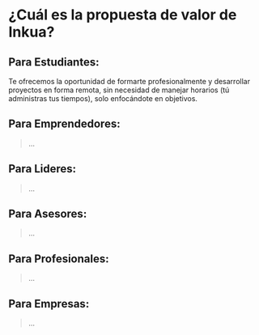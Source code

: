 # ¿Cuál es la propuesta de valor de Inkua?

## Para Estudiantes:
Te ofrecemos la oportunidad de formarte profesionalmente y desarrollar proyectos en forma remota, sin necesidad de manejar horarios (tú administras tus tiempos), solo enfocándote en objetivos.

## Para Emprendedores:
> ...
## Para Lideres:
> ...
## Para Asesores:
> ...
## Para Profesionales:
> ...
## Para Empresas:
> ...
